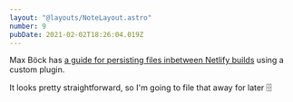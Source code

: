 ```yaml
---
layout: "@layouts/NoteLayout.astro"
number: 9
pubDate: 2021-02-02T18:26:04.019Z
---
```


Max Böck has [a guide for persisting files inbetween Netlify builds](https://mxb.dev/blog/persistent-build-folders-netlify/) using a custom plugin.

It looks pretty straightforward, so I'm going to file that away for later 🗄
